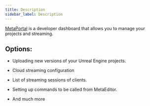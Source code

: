 ```yaml
---
title: Description
sidebar_label: Description
---
```




[MetaPortal](https://portal.metaeditor.io/) is a developer dashboard that allows you to manage your projects and streaming.

## Options:

* Uploading new versions of your Unreal Engine projects.

* Cloud streaming configuration

* List of streaming sessions of clients.

* Setting up commands to be called from MetaEditor.

* And much more
